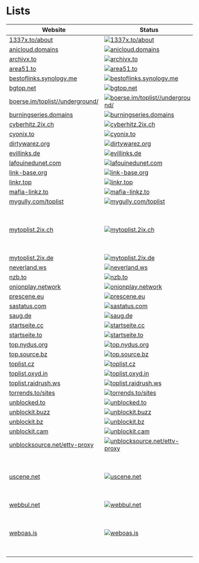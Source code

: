 # Lists

|Website|Status|Remark|
|-|-|-|
|[1337x.to/about](https://1337x.to/about/)|[![1337x.to/about](https://img.shields.io/website?down_color=red&down_message=offline&up_color=green&up_message=online&url=https%3A%2F%2F1337x.to/about)](https://1337x.to/about/)|-|
|[anicloud.domains](https://anicloud.domains/)|[![anicloud.domains](https://img.shields.io/website?down_color=red&down_message=offline&up_color=green&up_message=online&url=https%3A%2F%2Fanicloud.domains)](https://anicloud.domains/)|-|
|[archivx.to](https://archivx.to/)|[![archivx.to](https://img.shields.io/website?down_color=red&down_message=offline&up_color=green&up_message=online&url=https%3A%2F%2Farchivx.to)](https://archivx.to/)|-|
|[area51.to](https://area51.to/)|[![area51.to](https://img.shields.io/website?down_color=red&down_message=offline&up_color=green&up_message=online&url=https%3A%2F%2Farea51.to)](https://area51.to/)|⚠️ Pron.|
|[bestoflinks.synology.me](https://bestoflinks.synology.me/)|[![bestoflinks.synology.me](https://img.shields.io/website?down_color=red&down_message=offline&up_color=green&up_message=online&url=https%3A%2F%2Fbestoflinks.synology.me)](https://bestoflinks.synology.me/)|-|
|[bgtop.net](https://bgtop.net/)|[![bgtop.net](https://img.shields.io/website?down_color=red&down_message=offline&up_color=green&up_message=online&url=https%3A%2F%2Fbgtop.net)](https://bgtop.net/)|-|
|[boerse.im/toplist//underground/](https://boerse.im/toplist//underground//)|[![boerse.im/toplist//underground/](https://img.shields.io/website?down_color=red&down_message=offline&up_color=green&up_message=online&url=https%3A%2F%2Fboerse.im/toplist//underground/)](https://boerse.im/toplist//underground//)|-|
|[burningseries.domains](https://burningseries.domains/)|[![burningseries.domains](https://img.shields.io/website?down_color=red&down_message=offline&up_color=green&up_message=online&url=https%3A%2F%2Fburningseries.domains)](https://burningseries.domains/)|-|
|[cyberhitz.2ix.ch](https://cyberhitz.2ix.ch/)|[![cyberhitz.2ix.ch](https://img.shields.io/website?down_color=red&down_message=offline&up_color=green&up_message=online&url=https%3A%2F%2Fcyberhitz.2ix.ch)](https://cyberhitz.2ix.ch/)|-|
|[cyonix.to](https://cyonix.to/)|[![cyonix.to](https://img.shields.io/website?down_color=red&down_message=offline&up_color=green&up_message=online&url=https%3A%2F%2Fcyonix.to)](https://cyonix.to/)|-|
|[dirtywarez.org](https://dirtywarez.org/)|[![dirtywarez.org](https://img.shields.io/website?down_color=red&down_message=offline&up_color=green&up_message=online&url=https%3A%2F%2Fdirtywarez.org)](https://dirtywarez.org/)|-|
|[evillinks.de](https://evillinks.de/)|[![evillinks.de](https://img.shields.io/website?down_color=red&down_message=offline&up_color=green&up_message=online&url=https%3A%2F%2Fevillinks.de)](https://evillinks.de/)|-|
|[lafouinedunet.com](https://lafouinedunet.com/)|[![lafouinedunet.com](https://img.shields.io/website?down_color=red&down_message=offline&up_color=green&up_message=online&url=https%3A%2F%2Flafouinedunet.com)](https://lafouinedunet.com/)|-|
|[link-base.org](https://link-base.org/)|[![link-base.org](https://img.shields.io/website?down_color=red&down_message=offline&up_color=green&up_message=online&url=https%3A%2F%2Flink-base.org)](https://link-base.org/)|-|
|[linkr.top](https://linkr.top/)|[![linkr.top](https://img.shields.io/website?down_color=red&down_message=offline&up_color=green&up_message=online&url=https%3A%2F%2Flinkr.top)](https://linkr.top/)|-|
|[mafia-linkz.to](https://mafia-linkz.to/)|[![mafia-linkz.to](https://img.shields.io/website?down_color=red&down_message=offline&up_color=green&up_message=online&url=https%3A%2F%2Fmafia-linkz.to)](https://mafia-linkz.to/)|⚠️ Pron.|
|[mygully.com/toplist](https://mygully.com/toplist/)|[![mygully.com/toplist](https://img.shields.io/website?down_color=red&down_message=offline&up_color=green&up_message=online&url=https%3A%2F%2Fmygully.com/toplist)](https://mygully.com/toplist/)|-|
|[mytoplist.2ix.ch](https://mytoplist.2ix.ch/)|[![mytoplist.2ix.ch](https://img.shields.io/website?down_color=red&down_message=offline&up_color=green&up_message=online&url=https%3A%2F%2Fmytoplist.2ix.ch)](https://mytoplist.2ix.ch/)|⚠️ Seems to be offline. Reasons are unknown.|
|[mytoplist.2ix.de](https://mytoplist.2ix.de/)|[![mytoplist.2ix.de](https://img.shields.io/website?down_color=red&down_message=offline&up_color=green&up_message=online&url=https%3A%2F%2Fmytoplist.2ix.de)](https://mytoplist.2ix.de/)|-|
|[neverland.ws](https://neverland.ws/)|[![neverland.ws](https://img.shields.io/website?down_color=red&down_message=offline&up_color=green&up_message=online&url=https%3A%2F%2Fneverland.ws)](https://neverland.ws/)|-|
|[nzb.to](https://nzb.to/)|[![nzb.to](https://img.shields.io/website?down_color=red&down_message=offline&up_color=green&up_message=online&url=https%3A%2F%2Fnzb.to)](https://nzb.to/)|-|
|[onionplay.network](https://onionplay.network/)|[![onionplay.network](https://img.shields.io/website?down_color=red&down_message=offline&up_color=green&up_message=online&url=https%3A%2F%2Fonionplay.network)](https://onionplay.network/)|-|
|[prescene.eu](https://prescene.eu/)|[![prescene.eu](https://img.shields.io/website?down_color=red&down_message=offline&up_color=green&up_message=online&url=https%3A%2F%2Fprescene.eu)](https://prescene.eu/)|-|
|[sastatus.com](https://sastatus.com/)|[![sastatus.com](https://img.shields.io/website?down_color=red&down_message=offline&up_color=green&up_message=online&url=https%3A%2F%2Fsastatus.com)](https://sastatus.com/)|-|
|[saug.de](https://saug.de/)|[![saug.de](https://img.shields.io/website?down_color=red&down_message=offline&up_color=green&up_message=online&url=https%3A%2F%2Fsaug.de)](https://saug.de/)|-|
|[startseite.cc](https://startseite.cc/)|[![startseite.cc](https://img.shields.io/website?down_color=red&down_message=offline&up_color=green&up_message=online&url=https%3A%2F%2Fstartseite.cc)](https://startseite.cc/)|-|
|[startseite.to](https://startseite.to/)|[![startseite.to](https://img.shields.io/website?down_color=red&down_message=offline&up_color=green&up_message=online&url=https%3A%2F%2Fstartseite.to)](https://startseite.to/)|-|
|[top.nydus.org](https://top.nydus.org/)|[![top.nydus.org](https://img.shields.io/website?down_color=red&down_message=offline&up_color=green&up_message=online&url=https%3A%2F%2Ftop.nydus.org)](https://top.nydus.org/)|-|
|[top.source.bz](https://top.source.bz/)|[![top.source.bz](https://img.shields.io/website?down_color=red&down_message=offline&up_color=green&up_message=online&url=https%3A%2F%2Ftop.source.bz)](https://top.source.bz/)|-|
|[toplist.cz](https://toplist.cz/)|[![toplist.cz](https://img.shields.io/website?down_color=red&down_message=offline&up_color=green&up_message=online&url=https%3A%2F%2Ftoplist.cz)](https://toplist.cz/)|-|
|[toplist.oxyd.in](https://toplist.oxyd.in/)|[![toplist.oxyd.in](https://img.shields.io/website?down_color=red&down_message=offline&up_color=green&up_message=online&url=https%3A%2F%2Ftoplist.oxyd.in)](https://toplist.oxyd.in/)|-|
|[toplist.raidrush.ws](https://toplist.raidrush.ws/)|[![toplist.raidrush.ws](https://img.shields.io/website?down_color=red&down_message=offline&up_color=green&up_message=online&url=https%3A%2F%2Ftoplist.raidrush.ws)](https://toplist.raidrush.ws/)|-|
|[torrends.to/sites](https://torrends.to/sites/)|[![torrends.to/sites](https://img.shields.io/website?down_color=red&down_message=offline&up_color=green&up_message=online&url=https%3A%2F%2Ftorrends.to/sites)](https://torrends.to/sites/)|-|
|[unblocked.to](https://unblocked.to/)|[![unblocked.to](https://img.shields.io/website?down_color=red&down_message=offline&up_color=green&up_message=online&url=https%3A%2F%2Funblocked.to)](https://unblocked.to/)|-|
|[unblockit.buzz](https://unblockit.buzz/)|[![unblockit.buzz](https://img.shields.io/website?down_color=red&down_message=offline&up_color=green&up_message=online&url=https%3A%2F%2Funblockit.buzz)](https://unblockit.buzz/)|-|
|[unblockit.bz](https://unblockit.bz/)|[![unblockit.bz](https://img.shields.io/website?down_color=red&down_message=offline&up_color=green&up_message=online&url=https%3A%2F%2Funblockit.bz)](https://unblockit.bz/)|-|
|[unblockit.cam](https://unblockit.cam/)|[![unblockit.cam](https://img.shields.io/website?down_color=red&down_message=offline&up_color=green&up_message=online&url=https%3A%2F%2Funblockit.cam)](https://unblockit.cam/)|-|
|[unblocksource.net/ettv-proxy](https://unblocksource.net/ettv-proxy/)|[![unblocksource.net/ettv-proxy](https://img.shields.io/website?down_color=red&down_message=offline&up_color=green&up_message=online&url=https%3A%2F%2Funblocksource.net/ettv-proxy)](https://unblocksource.net/ettv-proxy/)|-|
|[uscene.net](https://uscene.net/)|[![uscene.net](https://img.shields.io/website?down_color=red&down_message=offline&up_color=green&up_message=online&url=https%3A%2F%2Fuscene.net)](https://uscene.net/)|⚠️ Seems to be offline. Reasons are unknown.|
|[webbul.net](https://webbul.net/)|[![webbul.net](https://img.shields.io/website?down_color=red&down_message=offline&up_color=green&up_message=online&url=https%3A%2F%2Fwebbul.net)](https://webbul.net/)|-|
|[weboas.is](https://weboas.is/)|[![weboas.is](https://img.shields.io/website?down_color=red&down_message=offline&up_color=green&up_message=online&url=https%3A%2F%2Fweboas.is)](https://weboas.is/)|⚠️ Seems to be offline. Reasons are unknown.|
